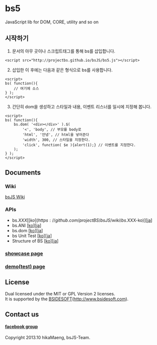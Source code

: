 ﻿bs5
===

JavaScript lib for DOM, CORE, utility and so on

## 시작하기

1. 문서의 아무 곳이나 스크립트태그를 통해 bs를 삽입합니다.
```
<script src="http://projectbs.github.io/bsJS/bs5.js"></script>
```

2. 삽입한 이 후에는 다음과 같은 형식으로 bs를 사용합니다.
```
<script>
bs( function(){
	// 여기에 소스
} );
</script>
```

3. 간단히 dom을 생성하고 스타일과 내용, 이벤트 리스너를 일시에 지정해 봅니다.
```
<script>
bs( function(){
	bs.dom( '<div></div>' ).$( 
		'<', 'body', // 부모를 body로
		'html', '안녕', // html을 넣어준다
		'width', 300, // 스타일을 지정한다.
		'click', function( $e ){alert(1);} // 이벤트를 지정한다.
	);
} );
</script>
```

## Documents
### Wiki
[bsJS Wiki](https://github.com/projectBS/bsJS/wiki)
### APIs
* bs.$XXX [[ko](https://github.com/projectBS/bsJS/wiki/bs.$XXX-ko)][[ja](https://github.com/projectBS/bsJS/wiki/bs.$XXX-ja)]  
* bs.ANI [[ko](https://github.com/projectBS/bsJS/wiki/bs.ANI-ko)][[ja](https://github.com/projectBS/bsJS/wiki/bs.ANI-ja)]  
* bs.dom [[ko](https://github.com/projectBS/bsJS/wiki/bs.dom-ko)][[ja](https://github.com/projectBS/bsJS/wiki/bs.dom-ja)]  
* bs Unit Test [[ko](https://github.com/projectBS/bsJS/wiki/Unit-Test-of-BS-ko)][[ja](https://github.com/projectBS/bsJS/wiki/Unit-Test-of-BS-ja)]  
* Structure of BS [[ko](https://github.com/projectBS/bsJS/wiki/Structure-of-BS)][[ja](https://github.com/projectBS/bsJS/wiki/Structure-of-BS-ja)]  

### [showcase page](http://projectbs.github.io/bsJS/showcase/)  

### [demo(test) page](http://projectbs.github.io/bsJS/test/)

## License
Dual licensed under the MIT or GPL Version 2 licenses.  
It is supported by the [BSIDESOFT](http://www.bsidesoft.com)(http://www.bsidesoft.com).

## Contact us
#### [facebook group](https://www.facebook.com/groups/bs5js/?hc_location=stream)  

Copyright 2013.10 hikaMaeng, bsJS-Team.
